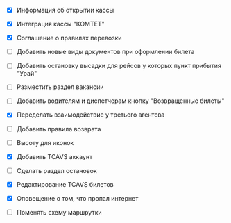 - [x] Информация об открытии кассы
- [x] Интеграция кассы "КОМТЕТ"
- [x] Соглашение о правилах перевозки
- [ ] Добавить новые виды документов при оформлении билета
- [ ] Добавить остановку высадки для рейсов у которых пункт прибытия "Урай"
- [ ] Разместить раздел вакансии
- [ ] Добавить водителям и диспетчерам кнопку "Возвращенные билеты"




- [x] Переделать взаимодействие у третьего агентсва
- [ ] Добавить правила возврата
- [ ] Высоту для иконок
- [x] Добавить TCAVS аккаунт
- [ ] Сделать раздел остановок
- [x] Редактирование TCAVS билетов
- [x] Оповещение о том, что пропал интернет
- [ ] Поменять схему маршрутки